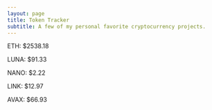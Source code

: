 ```yaml
---
layout: page
title: Token Tracker
subtitle: A few of my personal favorite cryptocurrency projects.
---
```


<!--BEGINCRYPTOINPUT-->
ETH: $2538.18

LUNA: $91.33

NANO: $2.22

LINK: $12.97

AVAX: $66.93

<!--ENDCRYPTOINPUT-->
